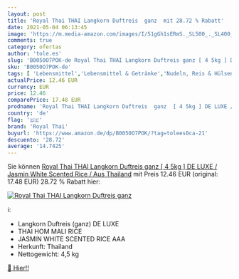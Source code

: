 ```yaml
---
layout: post
title: 'Royal Thai THAI Langkorn Duftreis  ganz  mit 28.72 % Rabatt'
date: 2021-05-04 06:13:45
image: 'https://m.media-amazon.com/images/I/51gGh1sERmS._SL500_._SL400_.jpg'
comments: true
category: ofertas
author: 'tole.es'
slug: 'B0050O7POK-de Royal Thai THAI Langkorn Duftreis ganz [ 4 5kg ] DE LUXE /...'
sku: 'B0050O7POK-de'
tags: [ 'Lebensmittel','Lebensmittel & Getränke','Nudeln, Reis & Hülsenfrüchte','Reis','royal thai', ]
actualPrice: 12.46 EUR
currency: EUR
price: 12.46
comparePrice: 17.48 EUR
prodname: 'Royal Thai THAI Langkorn Duftreis  ganz  [ 4 5kg ] DE LUXE / Jasmin White Scented Rice / Aus Thailand'
country: 'de'
flag: '🇩🇪'
brand: 'Royal Thai'
buyurl: 'https://www.amazon.de/dp/B0050O7POK/?tag=tolees0ca-21'
descuento: '28.72'
average: '14.7425'
---
```


Sie können [Royal Thai THAI Langkorn Duftreis  ganz  [ 4 5kg ] DE LUXE / Jasmin White Scented Rice / Aus Thailand](https://www.amazon.de/dp/B0050O7POK/?tag=tolees0ca-21) mit Preis 12.46 EUR (original: 17.48 EUR) 28.72 % Rabatt hier:

[![Royal Thai THAI Langkorn Duftreis  ganz ](https://m.media-amazon.com/images/I/51gGh1sERmS._SL500_._SL400_.jpg)](https://www.amazon.de/dp/B0050O7POK/?tag=tolees0ca-21)

ℹ️:

- Langkorn Duftreis (ganz) DE LUXE
- THAI HOM MALI RICE
- JASMIN WHITE SCENTED RICE AAA
- Herkunft: Thailand
- Nettogewicht: 4,5 kg

[🛒 Hier!!](https://www.amazon.de/dp/B0050O7POK/?tag=tolees0ca-21)
